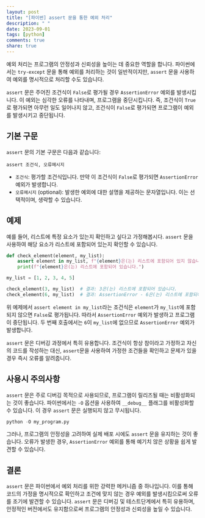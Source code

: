 ```yaml
---
layout: post
title: "[파이썬] assert 문을 통한 예외 처리"
description: " "
date: 2023-09-01
tags: [python]
comments: true
share: true
---
```


예외 처리는 프로그램의 안정성과 신뢰성을 높이는 데 중요한 역할을 합니다. 파이썬에서는 `try-except` 문을 통해 예외를 처리하는 것이 일반적이지만, `assert` 문을 사용하여 예외를 명시적으로 처리할 수도 있습니다.

`assert` 문은 주어진 조건식이 `False`로 평가될 경우 `AssertionError` 예외를 발생시킵니다. 이 예외는 심각한 오류를 나타내며, 프로그램을 중단시킵니다. 즉, 조건식이 `True`로 평가되면 아무런 일도 일어나지 않고, 조건식이 `False`로 평가되면 프로그램이 예외를 발생시키고 중단됩니다.

## 기본 구문

`assert` 문의 기본 구문은 다음과 같습니다:

```
assert 조건식, 오류메시지
```

- `조건식`: 평가할 조건식입니다. 만약 이 조건식이 `False`로 평가되면 `AssertionError` 예외가 발생합니다.
- `오류메시지` (optional): 발생한 예외에 대한 설명을 제공하는 문자열입니다. 이는 선택적이며, 생략할 수 있습니다.

## 예제

예를 들어, 리스트에 특정 요소가 있는지 확인하고 싶다고 가정해봅시다. `assert` 문을 사용하여 해당 요소가 리스트에 포함되어 있는지 확인할 수 있습니다.

```python
def check_element(element, my_list):
    assert element in my_list, f"{element}은(는) 리스트에 포함되어 있지 않습니다."
    print(f"{element}은(는) 리스트에 포함되어 있습니다.")

my_list = [1, 2, 3, 4, 5]

check_element(3, my_list)  # 결과: 3은(는) 리스트에 포함되어 있습니다.
check_element(6, my_list)  # 결과: AssertionError - 6은(는) 리스트에 포함되어 있지 않습니다.
```

위 예제에서 `assert element in my_list`라는 조건식은 `element`가 `my_list`에 포함되지 않으면 `False`로 평가됩니다. 따라서 `AssertionError` 예외가 발생하고 프로그램이 중단됩니다. 두 번째 호출에서는 `6`이 `my_list`에 없으므로 `AssertionError` 예외가 발생합니다.

`assert` 문은 디버깅 과정에서 특히 유용합니다. 조건식이 항상 참이라고 가정하고 자신의 코드를 작성하는 대신, `assert`문을 사용하여 가정한 조건들을 확인하고 문제가 있을 경우 즉시 오류를 알려줍니다.

## 사용시 주의사항

`assert` 문은 주로 디버깅 목적으로 사용되므로, 프로그램이 릴리즈될 때는 비활성화되는 것이 좋습니다. 파이썬에서는 `-O` 옵션을 사용하여 `__debug__` 플래그를 비활성화할 수 있습니다. 이 경우 `assert` 문은 실행되지 않고 무시됩니다.

```python
python -O my_program.py
```

그러나, 프로그램의 안정성을 고려하여 실제 배포 시에도 `assert` 문을 유지하는 것이 좋습니다. 오류가 발생한 경우, `AssertionError` 예외를 통해 예기치 않은 상황을 쉽게 발견할 수 있습니다.

## 결론

`assert` 문은 파이썬에서 예외 처리를 위한 강력한 메커니즘 중 하나입니다. 이를 통해 코드의 가정을 명시적으로 확인하고 조건에 맞지 않는 경우 예외를 발생시킴으로써 오류를 조기에 발견할 수 있습니다. `assert` 문은 디버깅 및 테스트단계에서 특히 유용하며, 안정적인 버전에서도 유지함으로써 프로그램의 안정성과 신뢰성을 높일 수 있습니다.
